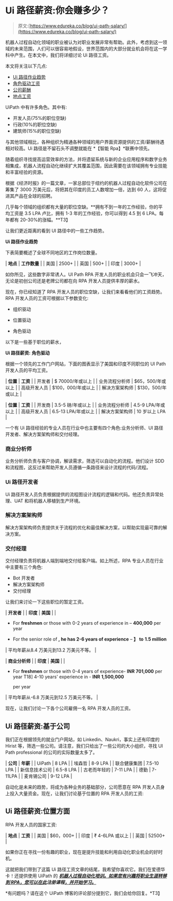 # Ui 路径薪资:你会赚多少？

> 原文:[https://www.edureka.co/blog/ui-path-salary/](https://www.edureka.co/blog/ui-path-salary/)

机器人过程自动化领域的职业被认为对职业发展非常有帮助。此外，考虑到这一领域的未来范围，人们可以很容易地假设，世界范围内的大部分就业机会将在这一学科中产生。在本文中，我们将详细讨论 Ui 路径工资。

本文将关注以下几点:

*   [Ui 路径作业趋势](#UiPathJobTrends)
*   [角色驱动工资](#RoleDrivenSalaries)
*   [公司薪酬](#Company-BasedSalaries)
*   [地点工资](#LocationwiseSalaries)

UiPath 中有许多角色。其中有:

*   开发人员(75%的职位空缺)
*   行政(10%的职位空缺)
*   建筑师(15%的职位空缺)

与其他领域相比，各种组织为精通各种领域的用户界面资源提供的工资/薪酬待遇相对较高。Ui 路径是不留石头不调整就能在 *【智能 Rpa】*联赛中领先。

随着组织寻找提高运营效率的方法，并将遗留系统与新的企业应用程序和数字业务相集成，机器人流程自动化继续扩大其覆盖范围，因此需要在该领域拥有专业技能和丰富经验的资源。

根据《经济时报》的一篇文章，一家总部位于纽约的机器人过程自动化软件公司在筹集了 3000 万美元后，将把其在印度的员工人数增加一倍，达到 60 人，这将促进其产品在全球的招聘。

几乎每个领域的组织都有大量的职位空缺。**拥有不到一年的工作经验，你的平均工资是 3.5 LPA 卢比，拥有 1-3 年的工作经验，你可以得到 4.5 到 6 LPA。每年都有 20-30%的涨幅。**T3】

让我们更近距离的看到 UI 路径中的一些工作趋势。

**Ui 路径作业趋势**

下表简要概述了全球不同地区的工作岗位数量。

| **地点** | **工作数量** |
| 美国 | 2500+ |
| 英国 | 500+ |
| 印度 | 3000+ |

如你所见，这些数字非常诱人。UI Path RPA 开发人员的职业机会只会一飞冲天，无论是初创公司还是老牌公司都在向 RPA 开发人员提供丰厚的薪水。

现在，你已经知道了 RPA 开发人员的职位空缺，让我们来看看他们的工资趋势。RPA 开发人员的工资可根据以下参数变化:

*   组织驱动

*   位置驱动

*   角色驱动

以下是一些基于职位的薪水，

**Ui 路径薪资:** **角色驱动**

根据一个领先的工作门户网站，下面的图表显示了美国和印度不同职位的 UI Path 开发人员的平均工资。

| **位置** | **工资** |
| 开发者 | $ 70000/年或以上 |
| 业务流程分析师 | $65，500/年或以上 |
| 高级开发人员 | $100，000/年或以上 |
| 解决方案架构师 | $130，500/年或以上 |

| **位置** | **工资** |
| 开发商 | 3.5-5 磅/年或以上 |
| 业务流程分析师 | 4.5-9 LPA/年或以上 |
| 高级开发人员 | 6.5-13 LPA/年或以上 |
| 解决方案架构师 | 10 岁以上 LPA |

一个有 Ui 路径经验的专业人员在行业中也主要有四个角色:业务分析师、UI 路径开发者、解决方案架构师和交付经理。

### **商业分析师**

业务分析师负责与客户协调，解读需求，筛选可以自动化的流程。他们设计 SDD 和流程图，这反过来帮助开发人员遵循一条路径来设计流程的代码/流程。

### **Ui 路径开发者**

Ui 路径开发人员负责根据提供的流程图设计流程的逻辑和代码。他还负责异常处理、UAT 和将机器人移植到生产环境。

### **解决方案架构师**

解决方案架构师负责提供关于流程的优化和最佳解决方案，以帮助实现最可靠的解决方案。

### **交付经理**

交付经理负责将机器人端到端地交付给客户端。如上所述，RPA 专业人员在行业中主要有三个角色:

*   Bot 开发者
*   解决方案架构师
*   交付经理

让我们来讨论一下这些职位的暂定工资。

| **开发者** |
| **印度** | **美国** |
| 

*   For **freshmen** or those with 0-2 years of experience in – **400,000** per year

*   For the senior role of **, he has 2-6 years of experience** – **】 to** **1.5 million**

 | 平均年薪从8.4 万美元到13.2 万美元不等。 |

| **商业分析师** |
| **印度** | **美国** |
| 

*   For **freshmen** or those with 0-4 years of experience- **INR** **701,000** per year T18] 4-10 years' experience in - **INR** **1,500,000**

    per year

 | 平均年薪从-6.8 万美元到12.5 万美元不等。 |

现在，让我们讨论一下各个公司雇佣一名 RPA 开发人员的工资。

## **Ui 路径薪资:基于公司**

我们正在根据领先的就业门户网站，如 Linkedin、Naukri，事实上还有印度的 Hirist 等，筛选一些公司。请注意，我们只给出了一些公司的大小组织，寻找 UI Path professional 的公司的实际数量太多了。

| **公司** | **年薪** |
| UiPath | 8 LPA |
| 埃森哲 | 8-9 LPA |
| 联合健康集团 | 7.5-10 LPA |
| 新信息技术公司 | 6.5-8 LPA |
| 古老而年轻的 | 7-11 LPA |
| 德勤 | 7-11LPA |
| 麦肯锡公司 | 9-12 LPA |

自动化是未来的趋势，将成为各种业务的基础部分，公司愿意在 RPA 开发人员身上投入大量资金。现在，让我们讨论基于位置的 RPA 开发人员的工资:

## **Ui 路径薪资:位置方面**

RPA 开发人员的国家工资:

| **地点** | **工资** |
| 美国 | $60，000+ |
| 印度 | ₹ 4-6LPA 或以上 |
| 英国 | 52500+ |

如果你正在寻找一份有趣的职业，现在是提升技能和利用自动化职业机会的好时机。

这就把我们带到了这篇 Ui 路径工资文章的结尾，我希望你喜欢它。我们在爱德华卡！还提供使用 UiPath 的 ***[机器人过程自动化培训。如果您有兴趣将职业生涯转移到 RPA，您可以在此](https://www.edureka.co/robotic-process-automation-training)注册课程[，并开始学习。](https://www.edureka.co/robotic-process-automation-training)***

*有问题吗？请在这个 UiPath 博客的评论部分提到它，我们会给你回复。*T3】